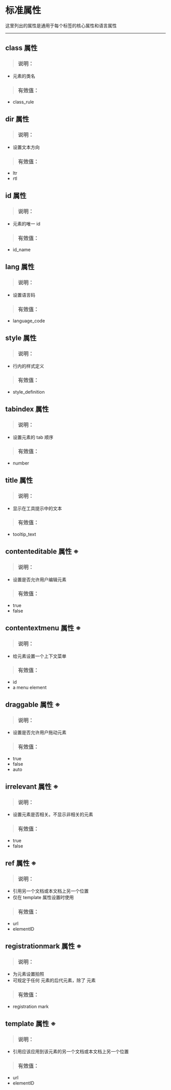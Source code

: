 # 标准属性
这里列出的属性是通用于每个标签的核心属性和语言属性
***

## class 属性
> ### 说明：
* 元素的类名

> ### 有效值：
* class_rule

## dir 属性
> ### 说明：
* 设置文本方向

> ### 有效值：
* ltr
* rtl

## id 属性
> ### 说明：
* 元素的唯一 id

> ### 有效值：
* id_name

## lang 属性
> ### 说明：
* 设置语言码

> ### 有效值：
* language_code

## style 属性
> ### 说明：
* 行内的样式定义

> ### 有效值：
* style_definition

## tabindex 属性
> ### 说明：
* 设置元素的 tab 顺序

> ### 有效值：
* number

## title 属性
> ### 说明：
* 显示在工具提示中的文本

> ### 有效值：
* tooltip_text

## contenteditable 属性 ※
> ### 说明：
* 设置是否允许用户编辑元素

> ### 有效值：
* true
* false

## contentextmenu 属性 ※
> ### 说明：
* 给元素设置一个上下文菜单

> ### 有效值：
* id
* a menu element

## draggable 属性 ※
> ### 说明：
* 设置是否允许用户拖动元素

> ### 有效值：
* true
* false
* auto

## irrelevant 属性 ※
> ### 说明：
* 设置元素是否相关。不显示非相关的元素

> ### 有效值：
* true
* false

## ref 属性 ※
> ### 说明：
* 引用另一个文档或本文档上另一个位置
* 仅在 template 属性设置时使用

> ### 有效值：
* url
* elementID

## registrationmark 属性 ※
> ### 说明：
* 为元素设置拍照
* 可规定于任何 <rule> 元素的后代元素，除了 <nest> 元素

> ### 有效值：
* registration mark

## template 属性 ※
> ### 说明：
* 引用应该应用到该元素的另一个文档或本文档上另一个位置

> ### 有效值：
* url
* elementID
